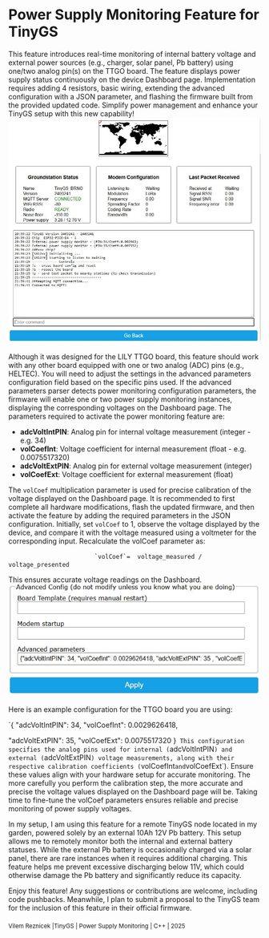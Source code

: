 ﻿# Power Supply Monitoring Feature for TinyGS
 This feature introduces real-time monitoring of internal battery voltage and external power sources (e.g., charger, solar panel, Pb battery) using one/two analog pin(s) on the TTGO board. The feature displays power supply status continuously on the device Dashboard page. Implementation requires adding 4 resistors, basic wiring, extending the advanced configuration with a JSON parameter, and flashing the firmware built from the provided updated code. Simplify power management and enhance your TinyGS setup with this new capability!
 ![screenshot](img/dashboard.jpg)

 Although it was designed for the LILY TTGO board, this feature should work with any other board equipped with one or two analog (ADC) pins (e.g., HELTEC). You will need to adjust the settings in the advanced parameters configuration field based on the specific pins used.
If the advanced parameters parser detects power monitoring configuration parameters, the firmware will enable one or two power supply monitoring instances, displaying the corresponding voltages on the Dashboard page. The parameters required to activate the power monitoring feature are:
- **adcVoltIntPIN**: Analog pin for internal voltage measurement (integer - e.g. 34)
- **volCoefInt**: Voltage coefficient for internal measurement (float - e.g. 0.0075517320)
- **adcVoltExtPIN**: Analog pin for external voltage measurement (integer)
- **volCoefExt**: Voltage coefficient for external measurement (float)

The `volCoef` multiplication parameter is used for precise calibration of the voltage displayed on the Dashboard page. It is recommended to first complete all hardware modifications, flash the updated firmware, and then activate the feature by adding the required parameters in the JSON configuration. Initially, set `volCoef` to 1, observe the voltage displayed by the device, and compare it with the voltage measured using a voltmeter for the corresponding input. Recalculate the volCoef parameter as:

                            `volCoef`=  voltage_measured / voltage_presented
This ensures accurate voltage readings on the Dashboard.
 ![screenshot](img/advanced_config.jpg)

Here is an example configuration for the TTGO board you are using:

`{
  "adcVoltIntPIN": 34,
  "volCoefInt": 0.0029626418,
  
  "adcVoltExtPIN": 35,
  "volCoefExt": 0.0075517320
}`
This configuration specifies the analog pins used for internal (`adcVoltIntPIN`) and external (`adcVoltExtPIN`) voltage measurements, along with their respective calibration coefficients (`volCoefInt` and `volCoefExt`). Ensure these values align with your hardware setup for accurate monitoring. The more carefully you perform the calibration step, the more accurate and precise the voltage values displayed on the Dashboard page will be. Taking time to fine-tune the volCoef parameters ensures reliable and precise monitoring of power supply voltages.

In my setup, I am using this feature for a remote TinyGS node located in my garden, powered solely by an external 10Ah 12V Pb battery. This setup allows me to remotely monitor both the internal and external battery statuses. While the external Pb battery is occasionally charged via a solar panel, there are rare instances when it requires additional charging. This feature helps me prevent excessive discharging below 11V, which could otherwise damage the Pb battery and significantly reduce its capacity.

Enjoy this feature! Any suggestions or contributions are welcome, including code pushbacks. Meanwhile, I plan to submit a proposal to the TinyGS team for the inclusion of this feature in their official firmware.

<sub>Vilem Reznicek |TinyGS | Power Supply Monitoring | C++ | 2025 </sub>
